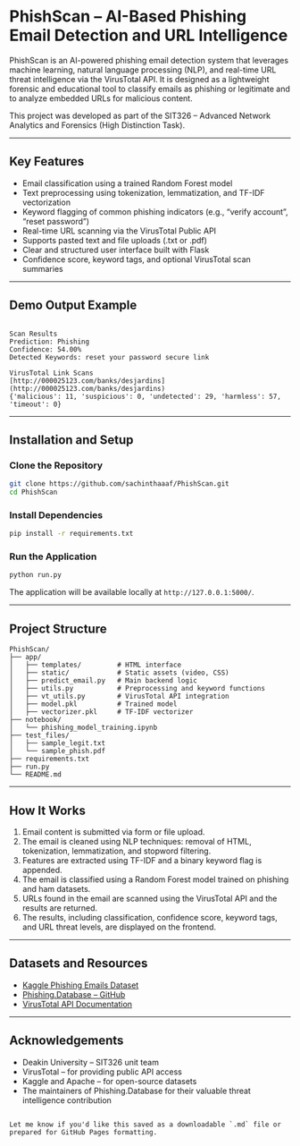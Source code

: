 # PhishScan – AI-Based Phishing Email Detection and URL Intelligence

PhishScan is an AI-powered phishing email detection system that leverages machine learning, natural language processing (NLP), and real-time URL threat intelligence via the VirusTotal API. It is designed as a lightweight forensic and educational tool to classify emails as phishing or legitimate and to analyze embedded URLs for malicious content.

This project was developed as part of the SIT326 – Advanced Network Analytics and Forensics (High Distinction Task).

---

## Key Features

- Email classification using a trained Random Forest model
- Text preprocessing using tokenization, lemmatization, and TF-IDF vectorization
- Keyword flagging of common phishing indicators (e.g., “verify account”, “reset password”)
- Real-time URL scanning via the VirusTotal Public API
- Supports pasted text and file uploads (.txt or .pdf)
- Clear and structured user interface built with Flask
- Confidence score, keyword tags, and optional VirusTotal scan summaries

---

## Demo Output Example

```

Scan Results
Prediction: Phishing
Confidence: 54.00%
Detected Keywords: reset your password secure link

VirusTotal Link Scans
[http://000025123.com/banks/desjardins](http://000025123.com/banks/desjardins)
{'malicious': 11, 'suspicious': 0, 'undetected': 29, 'harmless': 57, 'timeout': 0}

````

---

## Installation and Setup

### Clone the Repository

```bash
git clone https://github.com/sachinthaaaf/PhishScan.git
cd PhishScan
````

### Install Dependencies

```bash
pip install -r requirements.txt
```

### Run the Application

```bash
python run.py
```

The application will be available locally at `http://127.0.0.1:5000/`.

---

## Project Structure

```
PhishScan/
├── app/
│   ├── templates/         # HTML interface
│   ├── static/            # Static assets (video, CSS)
│   ├── predict_email.py   # Main backend logic
│   ├── utils.py           # Preprocessing and keyword functions
│   ├── vt_utils.py        # VirusTotal API integration
│   ├── model.pkl          # Trained model
│   ├── vectorizer.pkl     # TF-IDF vectorizer
├── notebook/
│   └── phishing_model_training.ipynb
├── test_files/
│   ├── sample_legit.txt
│   └── sample_phish.pdf
├── requirements.txt
├── run.py
└── README.md
```

---

## How It Works

1. Email content is submitted via form or file upload.
2. The email is cleaned using NLP techniques: removal of HTML, tokenization, lemmatization, and stopword filtering.
3. Features are extracted using TF-IDF and a binary keyword flag is appended.
4. The email is classified using a Random Forest model trained on phishing and ham datasets.
5. URLs found in the email are scanned using the VirusTotal API and the results are returned.
6. The results, including classification, confidence score, keyword tags, and URL threat levels, are displayed on the frontend.

---

## Datasets and Resources

* [Kaggle Phishing Emails Dataset](https://www.kaggle.com/datasets/subhajournal/phishingemails)
* [Phishing.Database – GitHub](https://github.com/Phishing-Database/Phishing.Database)
* [VirusTotal API Documentation](https://docs.virustotal.com/reference/overview)

---


## Acknowledgements

* Deakin University – SIT326 unit team
* VirusTotal – for providing public API access
* Kaggle and Apache – for open-source datasets
* The maintainers of Phishing.Database for their valuable threat intelligence contribution

```

Let me know if you'd like this saved as a downloadable `.md` file or prepared for GitHub Pages formatting.
```
